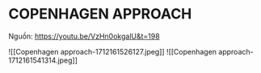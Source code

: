 # COPENHAGEN APPROACH
Nguồn: https://youtu.be/VzHn0okgalU&t=198

![[Copenhagen approach-1712161526127.jpeg]]
![[Copenhagen approach-1712161541314.jpeg]]

